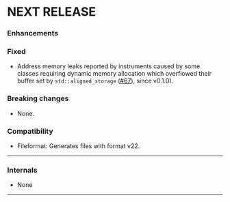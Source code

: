# NEXT RELEASE

### Enhancements

### Fixed
* Address memory leaks reported by instruments caused by some classes requiring dynamic memory allocation which
  overflowed their buffer set by `std::aligned_storage` ([#67](https://github.com/realm/realm-cpp/pull/67)), since v0.1.0).

### Breaking changes
* None.

### Compatibility
* Fileformat: Generates files with format v22.

-----------

### Internals
* None

----------------------------------------------
